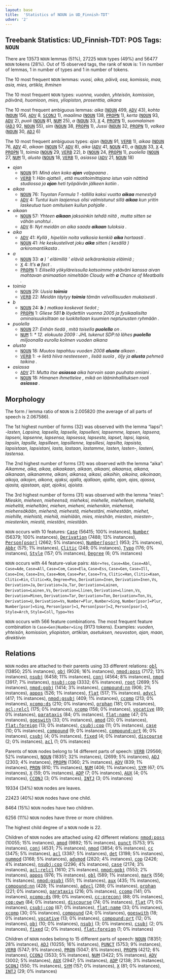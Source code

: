 ```yaml
---
layout: base
title:  'Statistics of NOUN in UD_Finnish-TDT'
udver: '2'
---
```


## Treebank Statistics: UD_Finnish-TDT: POS Tags: `NOUN`

There are 13573 `NOUN` lemmas (51%), 27225 `NOUN` types (49%) and 56477 `NOUN` tokens (28%).
Out of 15 observed tags, the rank of `NOUN` is: 1 in number of lemmas, 1 in number of types and 1 in number of tokens.

The 10 most frequent `NOUN` lemmas: <em>vuosi, aika, päivä, osa, komissio, maa, asia, mies, artikla, ihminen</em>

The 10 most frequent `NOUN` types:  <em>vuonna, vuoden, yhteisön, komission, päivänä, huomioon, mies, yliopiston, prosenttia, aikana</em>

The 10 most frequent ambiguous lemmas: <em>aika</em> (<tt><a href="fi_tdt-pos-NOUN.html">NOUN</a></tt> 499, <tt><a href="fi_tdt-pos-ADV.html">ADV</a></tt> 43), <em>kohta</em> (<tt><a href="fi_tdt-pos-NOUN.html">NOUN</a></tt> 156, <tt><a href="fi_tdt-pos-ADV.html">ADV</a></tt> 8, <tt><a href="fi_tdt-pos-SCONJ.html">SCONJ</a></tt> 1), <em>maailma</em> (<tt><a href="fi_tdt-pos-NOUN.html">NOUN</a></tt> 138, <tt><a href="fi_tdt-pos-PROPN.html">PROPN</a></tt> 1), <em>kerta</em> (<tt><a href="fi_tdt-pos-NOUN.html">NOUN</a></tt> 93, <tt><a href="fi_tdt-pos-ADV.html">ADV</a></tt> 2), <em>puoli</em> (<tt><a href="fi_tdt-pos-NOUN.html">NOUN</a></tt> 81, <tt><a href="fi_tdt-pos-NUM.html">NUM</a></tt> 25), <em>a</em> (<tt><a href="fi_tdt-pos-NOUN.html">NOUN</a></tt> 33, <tt><a href="fi_tdt-pos-X.html">X</a></tt> 4, <tt><a href="fi_tdt-pos-PROPN.html">PROPN</a></tt> 1), <em>suomalainen</em> (<tt><a href="fi_tdt-pos-ADJ.html">ADJ</a></tt> 92, <tt><a href="fi_tdt-pos-NOUN.html">NOUN</a></tt> 55), <em>sim</em> (<tt><a href="fi_tdt-pos-NOUN.html">NOUN</a></tt> 38, <tt><a href="fi_tdt-pos-PROPN.html">PROPN</a></tt> 1), <em>Jussi</em> (<tt><a href="fi_tdt-pos-NOUN.html">NOUN</a></tt> 32, <tt><a href="fi_tdt-pos-PROPN.html">PROPN</a></tt> 1), <em>valkea</em> (<tt><a href="fi_tdt-pos-NOUN.html">NOUN</a></tt> 30, <tt><a href="fi_tdt-pos-ADJ.html">ADJ</a></tt> 6)

The 10 most frequent ambiguous types:  <em>ajan</em> (<tt><a href="fi_tdt-pos-NOUN.html">NOUN</a></tt> 91, <tt><a href="fi_tdt-pos-VERB.html">VERB</a></tt> 1), <em>aikaa</em> (<tt><a href="fi_tdt-pos-NOUN.html">NOUN</a></tt> 76, <tt><a href="fi_tdt-pos-ADV.html">ADV</a></tt> 4), <em>aikaan</em> (<tt><a href="fi_tdt-pos-NOUN.html">NOUN</a></tt> 57, <tt><a href="fi_tdt-pos-ADV.html">ADV</a></tt> 8), <em>aika</em> (<tt><a href="fi_tdt-pos-ADV.html">ADV</a></tt> 41, <tt><a href="fi_tdt-pos-NOUN.html">NOUN</a></tt> 41), <em>a</em> (<tt><a href="fi_tdt-pos-NOUN.html">NOUN</a></tt> 33, <tt><a href="fi_tdt-pos-X.html">X</a></tt> 4, <tt><a href="fi_tdt-pos-PROPN.html">PROPN</a></tt> 1), <em>toimia</em> (<tt><a href="fi_tdt-pos-NOUN.html">NOUN</a></tt> 29, <tt><a href="fi_tdt-pos-VERB.html">VERB</a></tt> 22), <em>b</em> (<tt><a href="fi_tdt-pos-NOUN.html">NOUN</a></tt> 24, <tt><a href="fi_tdt-pos-PROPN.html">PROPN</a></tt> 1), <em>puolella</em> (<tt><a href="fi_tdt-pos-NOUN.html">NOUN</a></tt> 27, <tt><a href="fi_tdt-pos-NUM.html">NUM</a></tt> 1), <em>alusta</em> (<tt><a href="fi_tdt-pos-NOUN.html">NOUN</a></tt> 18, <tt><a href="fi_tdt-pos-VERB.html">VERB</a></tt> 1), <em>asiassa</em> (<tt><a href="fi_tdt-pos-ADV.html">ADV</a></tt> 21, <tt><a href="fi_tdt-pos-NOUN.html">NOUN</a></tt> 18)


* <em>ajan</em>
  * <tt><a href="fi_tdt-pos-NOUN.html">NOUN</a></tt> 91: <em>Minä olen koko <b>ajan</b> valppaana .</em>
  * <tt><a href="fi_tdt-pos-VERB.html">VERB</a></tt> 1: <em>Hän ajatteli , että muotitoimittajana istun vain nättinä studiossa ja <b>ajan</b> heti työpäivän jälkeen kotiin .</em>
* <em>aikaa</em>
  * <tt><a href="fi_tdt-pos-NOUN.html">NOUN</a></tt> 76: <em>Toyotan Formula 1 -tallilla kaksi vuotta <b>aikaa</b> menestyä</em>
  * <tt><a href="fi_tdt-pos-ADV.html">ADV</a></tt> 4: <em>Tuntui kuin laajennus olisi valmistunut sillä <b>aikaa</b> kun yritin laskeutua tuon omituisen kuilun pohjalle .</em>
* <em>aikaan</em>
  * <tt><a href="fi_tdt-pos-NOUN.html">NOUN</a></tt> 57: <em>Yhteen <b>aikaan</b> jaksoinkin tehdä niitä , mutta sitten se vähän unohtui .</em>
  * <tt><a href="fi_tdt-pos-ADV.html">ADV</a></tt> 8: <em>Nyt meidän on aika saada <b>aikaan</b> tuloksia .</em>
* <em>aika</em>
  * <tt><a href="fi_tdt-pos-ADV.html">ADV</a></tt> 41: <em>Kyllä , hipelöin noita valkosia kenkiä <b>aika</b> hartaasti .</em>
  * <tt><a href="fi_tdt-pos-NOUN.html">NOUN</a></tt> 41: <em>He keskustelivat joku <b>aika</b> sitten ( kesällä ) arkiromantiikasta .</em>
* <em>a</em>
  * <tt><a href="fi_tdt-pos-NOUN.html">NOUN</a></tt> 33: <em><b>a</b> ) ’ eläimillä ’ eläviä selkärankaisia eläimiä ;</em>
  * <tt><a href="fi_tdt-pos-X.html">X</a></tt> 4: <em>It’s <b>a</b> fact .</em>
  * <tt><a href="fi_tdt-pos-PROPN.html">PROPN</a></tt> 1: <em>Eilisellä yökyläreissulla katsoimme ystäväni kanssa aivan mahtavan animaation nimeltään Cloudy with <b>a</b> Chance of Meatballs .</em>
* <em>toimia</em>
  * <tt><a href="fi_tdt-pos-NOUN.html">NOUN</a></tt> 29: <em>Uusia <b>toimia</b></em>
  * <tt><a href="fi_tdt-pos-VERB.html">VERB</a></tt> 22: <em>Meidän täytyy <b>toimia</b> tämän velvollisuuden mukaisesti .</em>
* <em>b</em>
  * <tt><a href="fi_tdt-pos-NOUN.html">NOUN</a></tt> 24: <em><b>b</b> ) matkaa koskevat tiedot ;</em>
  * <tt><a href="fi_tdt-pos-PROPN.html">PROPN</a></tt> 1: <em>Gliese 581 <b>b</b> löydettiin vuonna 2005 ja fysikaalisilta ominaisuuksiltaan se luokitellaan kuumien neptunusten ryhmään .</em>
* <em>puolella</em>
  * <tt><a href="fi_tdt-pos-NOUN.html">NOUN</a></tt> 27: <em>Enhän tiedä , mitä toisella <b>puolella</b> on .</em>
  * <tt><a href="fi_tdt-pos-NUM.html">NUM</a></tt> 1: <em>* 12. elokuuta 2009 : JHL tukenut SDP:tä lähes <b>puolella</b> miljoonalla eurolla kolmen vuoden aikana</em>
* <em>alusta</em>
  * <tt><a href="fi_tdt-pos-NOUN.html">NOUN</a></tt> 18: <em>Muutos tapahtuu vuoden 2008 <b>alusta</b> alkaen .</em>
  * <tt><a href="fi_tdt-pos-VERB.html">VERB</a></tt> 1: <em>-> lietä hiiva nesteeseen , lisää suola , öljy ja <b>alusta</b> pehmeä taikina .</em>
* <em>asiassa</em>
  * <tt><a href="fi_tdt-pos-ADV.html">ADV</a></tt> 21: <em>Mutta itse <b>asiassa</b> aika harvoin saan puuhata omiani .</em>
  * <tt><a href="fi_tdt-pos-NOUN.html">NOUN</a></tt> 18: <em>Himanen ihmettelee , mikä on lääninhallituksen rooli <b>asiassa</b> .</em>

## Morphology

The form / lemma ratio of `NOUN` is 2.005820 (the average of all parts of speech is 2.067586).

The 1st highest number of forms (32) was observed with the lemma “lapsi”: <em>-lasten, Lapsina, lapsella, lapselle, lapselleni, lapsemme, lapsen, lapsena, lapseni, lapsenne, lapsensa, lapsessa, lapsesta, lapset, lapsi, lapsia, lapsiin, lapsille, lapsilleen, lapsillenne, lapsillesi, lapsilta, lapsista, lapsistaan, lapsistani, lasta, lastaan, lastamme, lasten, lasten-, lasteni, lastensa</em>.

The 2nd highest number of forms (31) was observed with the lemma “aika”: <em>Aikamme, aika, aikaa, aikaakaan, aikaan, aikaani, aikaansa, aikana, aikanaan, aikanamme, aikani, aikansa, aikasi, aikoihin, aikoina, aikoinaan, aikoja, aikojen, aikona, ajaksi, ajalla, ajallaan, ajalta, ajan, ajas, ajassa, ajasta, ajastaan, ajat, ajoiksi, ajoista</em>.

The 3rd highest number of forms (31) was observed with the lemma “mies”: <em>Mieskin, mieheen, mieheensä, mieheksi, miehelle, miehelleen, miehellä, mieheltä, mieheltäni, miehen, mieheni, miehenikin, miehensä, miehensäkään, miehenä, miehestä, miehestäni, miehestään, miehet, miehille, miehistä, miehiä, miehiään, mies, mieshän, miesten, miesten-, miestenkin, miestä, miestäni, miestään</em>.

`NOUN` occurs with 10 features: <tt><a href="fi_tdt-feat-Case.html">Case</a></tt> (56415; 100% instances), <tt><a href="fi_tdt-feat-Number.html">Number</a></tt> (56379; 100% instances), <tt><a href="fi_tdt-feat-Derivation.html">Derivation</a></tt> (7488; 13% instances), <tt><a href="fi_tdt-feat-Person-psor.html">Person[psor]</a></tt> (2662; 5% instances), <tt><a href="fi_tdt-feat-Number-psor.html">Number[psor]</a></tt> (953; 2% instances), <tt><a href="fi_tdt-feat-Abbr.html">Abbr</a></tt> (575; 1% instances), <tt><a href="fi_tdt-feat-Clitic.html">Clitic</a></tt> (248; 0% instances), <tt><a href="fi_tdt-feat-Typo.html">Typo</a></tt> (176; 0% instances), <tt><a href="fi_tdt-feat-Style.html">Style</a></tt> (157; 0% instances), <tt><a href="fi_tdt-feat-Degree.html">Degree</a></tt> (6; 0% instances)

`NOUN` occurs with 44 feature-value pairs: `Abbr=Yes`, `Case=Abe`, `Case=Abl`, `Case=Ade`, `Case=All`, `Case=Com`, `Case=Ela`, `Case=Ess`, `Case=Gen`, `Case=Ill`, `Case=Ine`, `Case=Ins`, `Case=Nom`, `Case=Par`, `Case=Tra`, `Clitic=Han`, `Clitic=Kaan`, `Clitic=Kin`, `Clitic=Ko`, `Degree=Pos`, `Derivation=Inen`, `Derivation=Inen,Vs`, `Derivation=Ja`, `Derivation=Ja,Tar`, `Derivation=Lainen`, `Derivation=Lainen,Vs`, `Derivation=Llinen`, `Derivation=Llinen,Vs`, `Derivation=Minen`, `Derivation=Tar`, `Derivation=Ton`, `Derivation=Ton,Vs`, `Derivation=U`, `Derivation=Vs`, `Number=Plur`, `Number=Sing`, `Number[psor]=Plur`, `Number[psor]=Sing`, `Person[psor]=1`, `Person[psor]=2`, `Person[psor]=3`, `Style=Arch`, `Style=Coll`, `Typo=Yes`

`NOUN` occurs with 566 feature combinations.
The most frequent feature combination is `Case=Gen|Number=Sing` (9173 tokens).
Examples: <em>vuoden, yhteisön, komission, yliopiston, artiklan, asetuksen, neuvoston, ajan, maan, direktiivin</em>


## Relations

`NOUN` nodes are attached to their parents using 33 different relations: <tt><a href="fi_tdt-dep-obl.html">obl</a></tt> (13850; 25% instances), <tt><a href="fi_tdt-dep-obj.html">obj</a></tt> (9026; 16% instances), <tt><a href="fi_tdt-dep-nmod-poss.html">nmod:poss</a></tt> (7172; 13% instances), <tt><a href="fi_tdt-dep-nsubj.html">nsubj</a></tt> (6458; 11% instances), <tt><a href="fi_tdt-dep-conj.html">conj</a></tt> (4564; 8% instances), <tt><a href="fi_tdt-dep-nmod.html">nmod</a></tt> (3917; 7% instances), <tt><a href="fi_tdt-dep-nsubj-cop.html">nsubj:cop</a></tt> (3332; 6% instances), <tt><a href="fi_tdt-dep-root.html">root</a></tt> (2699; 5% instances), <tt><a href="fi_tdt-dep-nmod-gobj.html">nmod:gobj</a></tt> (1414; 3% instances), <tt><a href="fi_tdt-dep-compound-nn.html">compound:nn</a></tt> (906; 2% instances), <tt><a href="fi_tdt-dep-appos.html">appos</a></tt> (526; 1% instances), <tt><a href="fi_tdt-dep-flat.html">flat</a></tt> (517; 1% instances), <tt><a href="fi_tdt-dep-advcl.html">advcl</a></tt> (417; 1% instances), <tt><a href="fi_tdt-dep-nmod-gsubj.html">nmod:gsubj</a></tt> (409; 1% instances), <tt><a href="fi_tdt-dep-ccomp.html">ccomp</a></tt> (213; 0% instances), <tt><a href="fi_tdt-dep-xcomp-ds.html">xcomp:ds</a></tt> (210; 0% instances), <tt><a href="fi_tdt-dep-orphan.html">orphan</a></tt> (181; 0% instances), <tt><a href="fi_tdt-dep-acl-relcl.html">acl:relcl</a></tt> (175; 0% instances), <tt><a href="fi_tdt-dep-xcomp.html">xcomp</a></tt> (158; 0% instances), <tt><a href="fi_tdt-dep-vocative.html">vocative</a></tt> (89; 0% instances), <tt><a href="fi_tdt-dep-parataxis.html">parataxis</a></tt> (84; 0% instances), <tt><a href="fi_tdt-dep-flat-name.html">flat:name</a></tt> (47; 0% instances), <tt><a href="fi_tdt-dep-goeswith.html">goeswith</a></tt> (33; 0% instances), <tt><a href="fi_tdt-dep-amod.html">amod</a></tt> (20; 0% instances), <tt><a href="fi_tdt-dep-flat-foreign.html">flat:foreign</a></tt> (13; 0% instances), <tt><a href="fi_tdt-dep-csubj-cop.html">csubj:cop</a></tt> (11; 0% instances), <tt><a href="fi_tdt-dep-case.html">case</a></tt> (10; 0% instances), <tt><a href="fi_tdt-dep-compound.html">compound</a></tt> (9; 0% instances), <tt><a href="fi_tdt-dep-compound-prt.html">compound:prt</a></tt> (6; 0% instances), <tt><a href="fi_tdt-dep-csubj.html">csubj</a></tt> (4; 0% instances), <tt><a href="fi_tdt-dep-fixed.html">fixed</a></tt> (4; 0% instances), <tt><a href="fi_tdt-dep-discourse.html">discourse</a></tt> (2; 0% instances), <tt><a href="fi_tdt-dep-acl.html">acl</a></tt> (1; 0% instances)

Parents of `NOUN` nodes belong to 14 different parts of speech: <tt><a href="fi_tdt-pos-VERB.html">VERB</a></tt> (29566; 52% instances), <tt><a href="fi_tdt-pos-NOUN.html">NOUN</a></tt> (18351; 32% instances),  (2699; 5% instances), <tt><a href="fi_tdt-pos-ADJ.html">ADJ</a></tt> (2303; 4% instances), <tt><a href="fi_tdt-pos-PROPN.html">PROPN</a></tt> (1360; 2% instances), <tt><a href="fi_tdt-pos-ADV.html">ADV</a></tt> (839; 1% instances), <tt><a href="fi_tdt-pos-PRON.html">PRON</a></tt> (810; 1% instances), <tt><a href="fi_tdt-pos-NUM.html">NUM</a></tt> (406; 1% instances), <tt><a href="fi_tdt-pos-SYM.html">SYM</a></tt> (67; 0% instances), <tt><a href="fi_tdt-pos-X.html">X</a></tt> (59; 0% instances), <tt><a href="fi_tdt-pos-ADP.html">ADP</a></tt> (7; 0% instances), <tt><a href="fi_tdt-pos-AUX.html">AUX</a></tt> (4; 0% instances), <tt><a href="fi_tdt-pos-CCONJ.html">CCONJ</a></tt> (3; 0% instances), <tt><a href="fi_tdt-pos-INTJ.html">INTJ</a></tt> (3; 0% instances)

19334 (34%) `NOUN` nodes are leaves.

22423 (40%) `NOUN` nodes have one child.

8464 (15%) `NOUN` nodes have two children.

6256 (11%) `NOUN` nodes have three or more children.

The highest child degree of a `NOUN` node is 22.

Children of `NOUN` nodes are attached using 42 different relations: <tt><a href="fi_tdt-dep-nmod-poss.html">nmod:poss</a></tt> (10055; 15% instances), <tt><a href="fi_tdt-dep-amod.html">amod</a></tt> (9892; 15% instances), <tt><a href="fi_tdt-dep-punct.html">punct</a></tt> (5753; 9% instances), <tt><a href="fi_tdt-dep-conj.html">conj</a></tt> (4531; 7% instances), <tt><a href="fi_tdt-dep-nmod.html">nmod</a></tt> (3854; 6% instances), <tt><a href="fi_tdt-dep-cc.html">cc</a></tt> (3475; 5% instances), <tt><a href="fi_tdt-dep-acl.html">acl</a></tt> (3387; 5% instances), <tt><a href="fi_tdt-dep-det.html">det</a></tt> (3198; 5% instances), <tt><a href="fi_tdt-dep-nummod.html">nummod</a></tt> (3168; 5% instances), <tt><a href="fi_tdt-dep-advmod.html">advmod</a></tt> (2820; 4% instances), <tt><a href="fi_tdt-dep-cop.html">cop</a></tt> (2426; 4% instances), <tt><a href="fi_tdt-dep-nsubj-cop.html">nsubj:cop</a></tt> (2296; 4% instances), <tt><a href="fi_tdt-dep-case.html">case</a></tt> (2174; 3% instances), <tt><a href="fi_tdt-dep-acl-relcl.html">acl:relcl</a></tt> (1610; 2% instances), <tt><a href="fi_tdt-dep-nmod-gobj.html">nmod:gobj</a></tt> (1553; 2% instances), <tt><a href="fi_tdt-dep-appos.html">appos</a></tt> (976; 1% instances), <tt><a href="fi_tdt-dep-obl.html">obl</a></tt> (589; 1% instances), <tt><a href="fi_tdt-dep-mark.html">mark</a></tt> (556; 1% instances), <tt><a href="fi_tdt-dep-nmod-gsubj.html">nmod:gsubj</a></tt> (551; 1% instances), <tt><a href="fi_tdt-dep-aux.html">aux</a></tt> (435; 1% instances), <tt><a href="fi_tdt-dep-compound-nn.html">compound:nn</a></tt> (428; 1% instances), <tt><a href="fi_tdt-dep-advcl.html">advcl</a></tt> (288; 0% instances), <tt><a href="fi_tdt-dep-orphan.html">orphan</a></tt> (221; 0% instances), <tt><a href="fi_tdt-dep-parataxis.html">parataxis</a></tt> (216; 0% instances), <tt><a href="fi_tdt-dep-ccomp.html">ccomp</a></tt> (141; 0% instances), <tt><a href="fi_tdt-dep-xcomp-ds.html">xcomp:ds</a></tt> (99; 0% instances), <tt><a href="fi_tdt-dep-cc-preconj.html">cc:preconj</a></tt> (88; 0% instances), <tt><a href="fi_tdt-dep-cop-own.html">cop:own</a></tt> (84; 0% instances), <tt><a href="fi_tdt-dep-discourse.html">discourse</a></tt> (74; 0% instances), <tt><a href="fi_tdt-dep-flat.html">flat</a></tt> (71; 0% instances), <tt><a href="fi_tdt-dep-csubj-cop.html">csubj:cop</a></tt> (67; 0% instances), <tt><a href="fi_tdt-dep-flat-name.html">flat:name</a></tt> (33; 0% instances), <tt><a href="fi_tdt-dep-xcomp.html">xcomp</a></tt> (30; 0% instances), <tt><a href="fi_tdt-dep-compound.html">compound</a></tt> (24; 0% instances), <tt><a href="fi_tdt-dep-goeswith.html">goeswith</a></tt> (18; 0% instances), <tt><a href="fi_tdt-dep-vocative.html">vocative</a></tt> (13; 0% instances), <tt><a href="fi_tdt-dep-compound-prt.html">compound:prt</a></tt> (12; 0% instances), <tt><a href="fi_tdt-dep-obj.html">obj</a></tt> (10; 0% instances), <tt><a href="fi_tdt-dep-nsubj.html">nsubj</a></tt> (3; 0% instances), <tt><a href="fi_tdt-dep-csubj.html">csubj</a></tt> (2; 0% instances), <tt><a href="fi_tdt-dep-fixed.html">fixed</a></tt> (2; 0% instances), <tt><a href="fi_tdt-dep-flat-foreign.html">flat:foreign</a></tt> (1; 0% instances)

Children of `NOUN` nodes belong to 15 different parts of speech: <tt><a href="fi_tdt-pos-NOUN.html">NOUN</a></tt> (18351; 28% instances), <tt><a href="fi_tdt-pos-ADJ.html">ADJ</a></tt> (10255; 16% instances), <tt><a href="fi_tdt-pos-PUNCT.html">PUNCT</a></tt> (5753; 9% instances), <tt><a href="fi_tdt-pos-VERB.html">VERB</a></tt> (5747; 9% instances), <tt><a href="fi_tdt-pos-PRON.html">PRON</a></tt> (5047; 8% instances), <tt><a href="fi_tdt-pos-PROPN.html">PROPN</a></tt> (4212; 6% instances), <tt><a href="fi_tdt-pos-CCONJ.html">CCONJ</a></tt> (3533; 5% instances), <tt><a href="fi_tdt-pos-NUM.html">NUM</a></tt> (3422; 5% instances), <tt><a href="fi_tdt-pos-ADV.html">ADV</a></tt> (3002; 5% instances), <tt><a href="fi_tdt-pos-AUX.html">AUX</a></tt> (2947; 5% instances), <tt><a href="fi_tdt-pos-ADP.html">ADP</a></tt> (2138; 3% instances), <tt><a href="fi_tdt-pos-SCONJ.html">SCONJ</a></tt> (550; 1% instances), <tt><a href="fi_tdt-pos-SYM.html">SYM</a></tt> (157; 0% instances), <tt><a href="fi_tdt-pos-X.html">X</a></tt> (81; 0% instances), <tt><a href="fi_tdt-pos-INTJ.html">INTJ</a></tt> (29; 0% instances)

